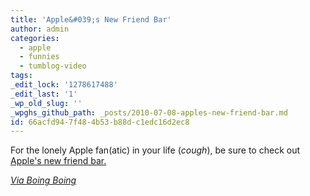 ```yaml
---
title: 'Apple&#039;s New Friend Bar'
author: admin
categories:
  - apple
  - funnies
  - tumblog-video
tags: 
_edit_lock: '1278617488'
_edit_last: '1'
_wp_old_slug: ''
_wpghs_github_path: _posts/2010-07-08-apples-new-friend-bar.md
id: 66acfd94-7f48-4b53-b88d-c1edc16d2ec8
---
```

<p>For the lonely Apple fan(atic) in your life (<em>cough</em>), be sure to check out <a href="http://www.theonion.com/video/new-apple-friend-bar-gives-customers-someone-to-ta,17693/">Apple's new friend bar.</p>
<p><em>Via <a href="http://www.boingboing.net/2010/07/08/onion-new-apple-stor.html">Boing Boing</a></em></p>
